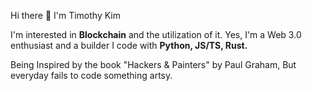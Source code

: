 Hi there 👋 I'm Timothy Kim

I'm interested in **Blockchain** and the utilization of it. 
Yes, I'm a Web 3.0 enthusiast and a builder
I code with **Python, JS/TS, Rust.**

Being Inspired by the book "Hackers & Painters" by Paul Graham, 
But everyday fails to code something artsy. 


<!--
**ongsiming/ongsiming** is a ✨ _special_ ✨ repository because its `README.md` (this file) appears on your GitHub profile.

Here are some ideas to get you started:

- 🔭 I’m currently working on ...
- 🌱 I’m currently learning ...
- 👯 I’m looking to collaborate on ...
- 🤔 I’m looking for help with ...
- 💬 Ask me about ...
- 📫 How to reach me: ...
- 😄 Pronouns: ...
- ⚡ Fun fact: ...
-->
